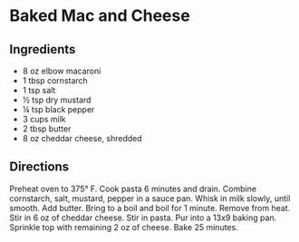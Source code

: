 # Baked Mac and Cheese

## Ingredients

- 8 oz elbow macaroni
- 1 tbsp cornstarch
- 1 tsp salt
- ½ tsp dry mustard
- ¼ tsp black pepper
- 3 cups milk
- 2 tbsp butter
- 8 oz cheddar cheese, shredded

## Directions

Preheat oven to 375° F. Cook pasta 6 minutes and drain. Combine cornstarch,
salt, mustard, pepper in a sauce pan. Whisk in milk slowly, until smooth. Add
butter. Bring to a boil and boil for 1 minute. Remove from heat. Stir in 6 oz
of cheddar cheese. Stir in pasta. Pur into a 13x9 baking pan. Sprinkle top
with remaining 2 oz of cheese. Bake 25 minutes.

